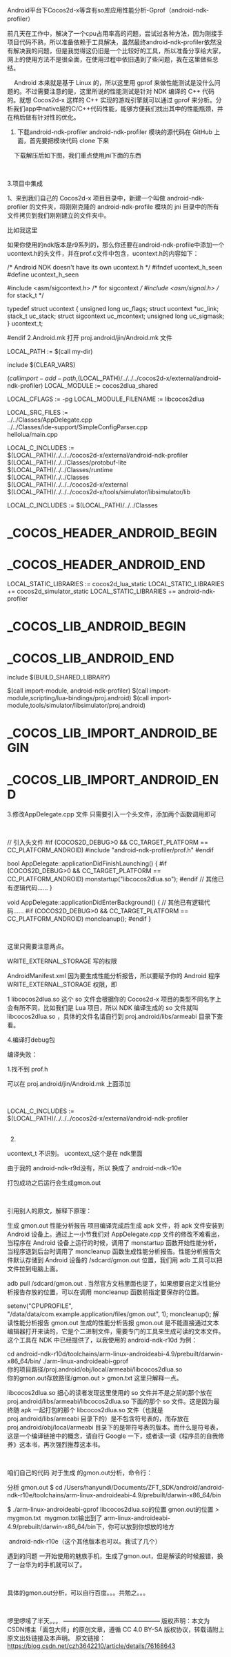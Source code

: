 Android平台下Cocos2d-x等含有so库应用性能分析-Gprof（android-ndk-profiler）

前几天在工作中，解决了一个cpu占用率高的问题，尝试过各种方法，因为刚接手项目代码不熟，所以准备依赖于工具解决，虽然最终android-ndk-profiler依然没有解决我的问题，但是我觉得这仍旧是一个比较好的工具，所以准备分享给大家，网上的使用方法不是很全面，在使用过程中依旧遇到了些问题，我在这里做些总结。



    Android 本来就是基于 Linux 的，所以这里用 gprof 来做性能测试是没什么问题的。不过需要注意的是，这里所说的性能测试是针对 NDK 编译的 C++ 代码的。就想 Cocos2d-x 这样的 C++ 实现的游戏引擎就可以通过 gprof 来分析。分析我们app中native层的C/C++代码性能，能够方便我们找出其中的性能瓶颈，并在稍后做有针对性的优化。


1. 下载android-ndk-profiler
android-ndk-profiler 模块的源代码在 GitHub 上面，首先要把模块代码 clone 下来


    下载解压后如下图，我们重点使用jni下面的东西



    

3.项目中集成

1、来到我们自己的 Cocos2d-x 项目目录中，新建一个叫做 android-ndk-profiler 的文件夹，将刚刚克隆的 android-ndk-profile 模块的 jni 目录中的所有文件拷贝到我们刚刚建立的文件夹中。

比如我这里 


如果你使用的ndk版本是r9系列的，那么你还要在android-ndk-profile中添加一个ucontext.h的头文件，并在prof.c文件中包含，ucontext.h的内容如下：


/*  Android NDK doesn't have its own ucontext.h */
#ifndef ucontext_h_seen
#define ucontext_h_seen
 
#include <asm/sigcontext.h>       /* for sigcontext */
#include <asm/signal.h>           /* for stack_t */
 
typedef struct ucontext {
	unsigned long uc_flags;
	struct ucontext *uc_link;
	stack_t uc_stack;
	struct sigcontext uc_mcontext;
	unsigned long uc_sigmask;
} ucontext_t;
 
#endif
2.Android.mk
打开 proj.android/jin/Android.mk 文件




LOCAL_PATH := $(call my-dir)
 
include $(CLEAR_VARS)
 
$(call import-add-path,$(LOCAL_PATH)/../../../cocos2d-x/external/android-ndk-profiler)
LOCAL_MODULE := cocos2dlua_shared
 
LOCAL_CFLAGS := -pg
LOCAL_MODULE_FILENAME := libcocos2dlua
 
LOCAL_SRC_FILES := \
../../Classes/AppDelegate.cpp \
../../Classes/ide-support/SimpleConfigParser.cpp \
hellolua/main.cpp
 
LOCAL_C_INCLUDES := \
$(LOCAL_PATH)/../../../cocos2d-x/external/android-ndk-profiler \
$(LOCAL_PATH)/../../Classes/protobuf-lite \
$(LOCAL_PATH)/../../Classes/runtime \
$(LOCAL_PATH)/../../Classes \
$(LOCAL_PATH)/../../../cocos2d-x/external \
$(LOCAL_PATH)/../../../cocos2d-x/tools/simulator/libsimulator/lib
 
LOCAL_C_INCLUDES := $(LOCAL_PATH)/../../Classes
 
# _COCOS_HEADER_ANDROID_BEGIN
# _COCOS_HEADER_ANDROID_END
 
LOCAL_STATIC_LIBRARIES := cocos2d_lua_static
LOCAL_STATIC_LIBRARIES += cocos2d_simulator_static
LOCAL_STATIC_LIBRARIES += android-ndk-profiler
 
# _COCOS_LIB_ANDROID_BEGIN
# _COCOS_LIB_ANDROID_END
 
include $(BUILD_SHARED_LIBRARY)
 
$(call import-module, android-ndk-profiler)
$(call import-module,scripting/lua-bindings/proj.android)
$(call import-module,tools/simulator/libsimulator/proj.android)
 
# _COCOS_LIB_IMPORT_ANDROID_BEGIN
# _COCOS_LIB_IMPORT_ANDROID_END

3.修改AppDelegate.cpp 文件
只需要引入一个头文件，添加两个函数调用即可

 


// 引入头文件
#if (COCOS2D_DEBUG>0 && CC_TARGET_PLATFORM == CC_PLATFORM_ANDROID)
#include "android-ndk-profiler/prof.h"
#endif

bool AppDelegate::applicationDidFinishLaunching()
{
#if (COCOS2D_DEBUG>0 && CC_TARGET_PLATFORM == CC_PLATFORM_ANDROID)
  monstartup("libcocos2dlua.so");
#endif
  // 其他已有逻辑代码......
}

void AppDelegate::applicationDidEnterBackground()
{
  // 其他已有逻辑代码......
#if (COCOS2D_DEBUG>0 && CC_TARGET_PLATFORM == CC_PLATFORM_ANDROID)
    moncleanup();
#endif
}

 

这里只需要注意两点。

WRITE_EXTERNAL_STORAGE 写的权限

AndroidManifest.xml 因为要生成性能分析报告，所以要赋予你的 Android 程序 WRITE_EXTERNAL_STORAGE 权限，即

1
<uses-permission android:name="android.permission.WRITE_EXTERNAL_STORAGE" />
libcocos2dlua.so 这个 so 文件会根据你的 Cocos2d-x 项目的类型不同名字上会有所不同，比如我们是 Lua 项目，所以 NDK 编译生成的 so 文件就叫 libcocos2dlua.so ，具体的文件名请自行到 proj.android/libs/armeabi 目录下查看。



4.编译打debug包
 

编译失败：

1.找不到 prof.h

可以在 proj.android/jin/Android.mk 上面添加

 

LOCAL_C_INCLUDES := \
$(LOCAL_PATH)/../../../cocos2d-x/external/android-ndk-profiler \
 

2.
ucontext_t 不识别。 ucontext_t这个是在 ndk里面

由于我的 android-ndk-r9d没有，所以 换成了 android-ndk-r10e


打包成功之后运行会生成gmon.out

 

引用别人的原文，解释下原理：

生成 gmon.out 性能分析报告
项目编译完成后生成 apk 文件，将 apk 文件安装到 Android 设备上。通过上一小节我们对 AppDelegate.cpp 文件的修改不难看出，当程序在 Android 设备上运行的时候，调用了 monstartup 函数开始性能分析，当程序退到后台时调用了 moncleanup 函数生成性能分析报告。性能分析报告文件默认存储到 Android 设备的 /sdcard/gmon.out 位置，我们用 adb 工具可以把文件拉到电脑上面。

adb pull /sdcard/gmon.out .
当然官方文档里面也提了，如果想要自定义性能分析报告存放的位置，可以在调用 moncleanup 函数前指定要保存的位置。

setenv("CPUPROFILE", "/data/data/com.example.application/files/gmon.out", 1);
moncleanup();
解读性能分析报告 gmon.out
生成的性能分析告报 gmon.out 是不能直接通过文本编辑器打开来读的，它是个二进制文件，需要专门的工具来生成可读的文本文件。这个工具在 NDK 中已经提供了，以我使用的 android-ndk-r10d 为例：


cd android-ndk-r10d/toolchains/arm-linux-androideabi-4.9/prebuilt/darwin-x86_64/bin/
./arm-linux-androideabi-gprof \
你的项目路径/proj.android/obj/local/armeabi/libcocos2dlua.so\
你的gmon.out存放路径/gmon.out > gmon.txt
这里只解释一点。

libcocos2dlua.so 细心的读者发现这里使用的 so 文件并不是之前的那个放在 proj.android/libs/armeabi/libcocos2dlua.so 下面的那个 so 文件。这是因为最终随 apk 一起打包的那个 libcocos2dlua.so 文件（也就是 proj.android/libs/armeabi 目录下的）是不包含符号表的，而存放在 proj.android/obj/local/armeabi 目录下的是带符号表的版本。而什么是符号表，这是一个编译链接中的概念，请自行 Google 一下，或者读一读《程序员的自我修养》这本书，再次强烈推荐这本书。

 

咱们自己的代码
对于生成 的gmon.out分析，命令行：

分析 gmon.out
$ cd /Users/hanyundi/Documents/ZFT_SDK/android/android-ndk-r10e/toolchains/arm-linux-androideabi-4.9/prebuilt/darwin-x86_64/bin 

$ ./arm-linux-androideabi-gprof libcocos2dlua.so的位置 gmon.out的位置 > mygmon.txt
 mygmon.txt输出到了 arm-linux-androideabi-4.9/prebuilt/darwin-x86_64/bin下，你可以放到你想放的地方

 android-ndk-r10e（这个其他版本也可以。我试了几个）

遇到的问题
一开始使用的魅族手机，生成了gmon.out，但是解读的时候报错，换了一台华为的手机就可以了。

 

具体的gmon.out分析，可以自行百度。。。共勉之。。。

 

啰里啰嗦了半天。。。
————————————————
版权声明：本文为CSDN博主「面包大师」的原创文章，遵循 CC 4.0 BY-SA 版权协议，转载请附上原文出处链接及本声明。
原文链接：https://blog.csdn.net/czh3642210/article/details/76168643